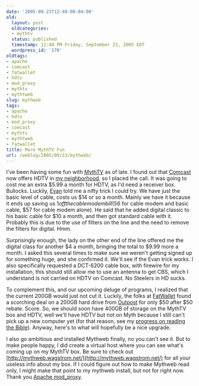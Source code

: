 ```yaml
---
date: '2005-09-23T12:40:00-04:00'
old:
  layout: post
  oldcategories:
  - mythtv
  status: published
  timestamp: 12:40 PM Friday, September 23, 2005 EDT
  wordpress_id: '170'
oldtags:
- apache
- comcast
- fatwallet
- hdtv
- mod_proxy
- mythtv
- mythtweb
slug: mythweb
tags:
- apache
- hdtv
- mod_proxy
- comcast
- mythtv
- mythtweb
- fatwallet
title: More MythTV Fun
url: /weblog/2005/09/23/mythweb/
---
```


I've been having some fun with [MythTV](http://www.mythtv.org/) as of late.
 I found out that [Comcast](http://www.comcast.com/) now
offers HDTV in [my neighborhood](http://maps.google.com/maps?ll=40.426597,-79.940171&spn=0.022439,0.045417&t=h&hl=en), so I placed the call.  It was going to cost me
an extra $5.99 a month for HDTV, as I'd need a receiver box.  Bullocks.  Luckily,
[Evan](http://brainflush.blogspot.com/) told me a nifty trick I
could try.  We have just the basic level of cable, costs us $14 or so a month.
Mainly we have it because it ends up saving us $1 off the cable modem bill
($56 for cable modem and basic cable, $57 for cable modem alone).  He said that
he added digital classic to his basic cable for $10 a month, and then got
standard cable with it.  Probably this is due to the use of filters on the
line and the need to remove the filters for digital.  Hmm.

Surprisingly enough, the lady on the other end of the line offered me the
digital class for another $4 a month, bringing the total to $9.99 more a month.
I asked this several times to make sure we weren't getting signed up for
something huge, and she confirmed it.  We'll see if the Evan trick works.  I
also specifically requested a DCT-6200 cable box, with firewire for my
installation, this should still allow me to use an antenna to get CBS, which
I understand is not carried on HDTV on Comcast.  No Steelers in HD sucks.

To complement this, and our upcoming deluge of programs, I realized that the
current 200GB would just not cut it.  Luckily, the folks at
[FatWallet](http://www.fatwallet.com/) found a scorching deal on
a 200GB hard drive from [Outpost](http://www.outpost.com/) for only
$50 after $50 rebate.  Score.  So, we should soon have 400GB of storage on
the MythTV box and HDTV, well we'll have HDTV but not on Myth because I still
can't pick up a new computer yet (for that reason, see my
[progress on reading the Bible](/old/bible/)).  Anyway, here's to
what will hopefully be a nice upgrade.

I also go ambitious and installed Mythweb finally, no you can't see it.  But
to make people happy, I did create a virtual host where you can see what's
coming up on my MythTV box.  Be sure to check out [http://mythweb.wagstrom.net/](http://mythweb.wagstrom.net/)
for all your useless info about my box.  If I could figure out how to make Mythweb
read only, I might make that point to my mythweb install, but not for right now.
Thank you [Apache mod_proxy](http://httpd.apache.org/docs/1.3/mod/mod_proxy.html).